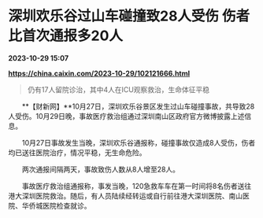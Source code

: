 # 深圳欢乐谷过山车碰撞致28人受伤 伤者比首次通报多20人

**2023-10-29 15:07**

**https://china.caixin.com/2023-10-29/102121666.html**

> 仍有17人留院诊治，其中4人在ICU观察救治，生命体征平稳

  

　　**【财新网】**10月27日，深圳欢乐谷景区发生过山车碰撞事故，共导致28人受伤。10月29日晚，事故医疗救治组通过深圳南山区政府官方微博披露上述信息。

　　10月27日事故发生当晚，深圳欢乐谷通报称，碰撞事故仅造成8人受伤，伤者均已送往医院治疗，情况平稳，无生命危险。

　　两次通报间隔两天，事故致伤人数从8人增至28人。

　　事故医疗救治组通报称，事发当晚，120急救车车在第一时间将8名伤者送往港大深圳医院救治。随后，有人员陆续经转运或自行前往港大深圳医院、南山医院、华侨城医院检查就诊。